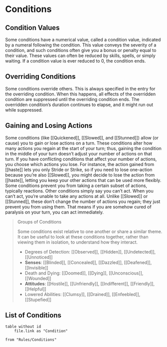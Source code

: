 # Conditions

## Condition Values

Some conditions have a numerical value, called a condition value, indicated by a numeral following the condition. This value conveys the severity of a condition, and such conditions often give you a bonus or penalty equal to their value. These values can often be reduced by skills, spells, or simply waiting. If a condition value is ever reduced to 0, the condition ends.

## Overriding Conditions

Some conditions override others. This is always specified in the entry for the overriding condition. When this happens, all effects of the overridden condition are suppressed until the overriding condition ends. The overridden condition’s duration continues to elapse, and it might run out while suppressed.

## Gaining and Losing Actions

Some conditions (like [[Quickened]], [[Slowed]], and [[Stunned]]) allow (or cause) you to gain or lose actions on a turn. These conditions alter how many actions you regain at the start of your turn; thus, gaining the condition in the middle of your turn doesn’t adjust your number of actions on that turn. If you have conflicting conditions that affect your number of actions, you choose which actions you lose. For instance, the action gained from [[haste]] lets you only Stride or Strike, so if you need to lose one-action because you’re also [[Slowed]], you might decide to lose the action from [[haste]], letting you keep your other actions that can be used more flexibly.
Some conditions prevent you from taking a certain subset of actions, typically reactions. Other conditions simply say you can’t act. When you can’t act, you’re unable to take any actions at all. Unlike [[Slowed]] or [[Stunned]], these don’t change the number of actions you regain; they just prevent you from using them. That means if you are somehow cured of paralysis on your turn, you can act immediately.

>Groups of Conditions
>
>Some conditions exist relative to one another or share a similar theme. It can be useful to look at these conditions together, rather than viewing them in isolation, to understand how they interact.
>- Degrees of Detection: [[Observed]], [[Hidden]], [[Undetected]], [[Unnoticed]]
>- **Senses**: [[Blinded]], [[Concealed]], [[Dazzled]], [[Deafened]], [[Invisible]]
>- Death and Dying: [[Doomed]], [[Dying]], [[Unconscious]], [[Wounded]]
>- **Attitudes**: [[Hostile]], [[Unfriendly]], [[Indifferent]], [[Friendly]], [[Helpful]]
>- Lowered Abilities: [[Clumsy]], [[Drained]], [[Enfeebled]], [[Stupefied]]



## List of Conditions

```dataview
table without id
	file.link as "Condition"

from "Rules/Conditions"

```